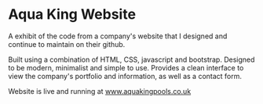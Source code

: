 # Aqua King Website

A exhibit of the code from a company's website that I designed and continue to maintain on their github.

Built using a combination of HTML, CSS, javascript and bootstrap. 
Designed to be modern, minimalist and simple to use.
Provides a clean interface to view the company's portfolio and information, as well as a contact form.

Website is live and running at www.aquakingpools.co.uk
